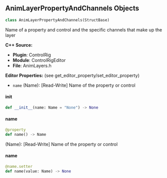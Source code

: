 ## AnimLayerPropertyAndChannels Objects

```python
class AnimLayerPropertyAndChannels(StructBase)
```

Name of a property and control and the specific channels that make up the layer

**C++ Source:**

- **Plugin**: ControlRig
- **Module**: ControlRigEditor
- **File**: AnimLayers.h

**Editor Properties:** (see get_editor_property/set_editor_property)

- ``name`` (Name):  [Read-Write] Name of the property or control

<a id="unreal.AnimLayerPropertyAndChannels.__init__"></a>

#### __init__

```python
def __init__(name: Name = "None") -> None
```

<a id="unreal.AnimLayerPropertyAndChannels.name"></a>

#### name

```python
@property
def name() -> Name
```

(Name):  [Read-Write] Name of the property or control

<a id="unreal.AnimLayerPropertyAndChannels.name"></a>

#### name

```python
@name.setter
def name(value: Name) -> None
```

<a id="unreal.AnimLayerSelectionSet"></a>
